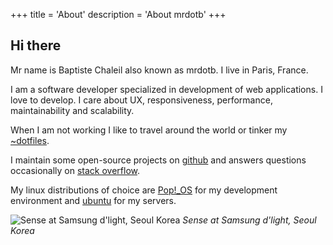 +++
title = 'About'
description = 'About mrdotb'
+++

## Hi there

Mr name is Baptiste Chaleil also known as mrdotb. I live in Paris, France.

I am a software developer specialized in development of web applications. I love to develop. I care about UX, responsiveness, performance, maintainability and scalability.

When I am not working I like to travel around the world or tinker my [~dotfiles](https://github.com/mrdotb/dotfiles).

I maintain some open-source projects on [github](https://github.com/mrdotb/) and answers questions occasionally on [stack overflow](https://stackoverflow.com/users/3343266/mrdotb). 

My linux distributions of choice are [Pop!_OS](https://pop.system76.com/) for my development environment and [ubuntu](https://ubuntu.com/) for my servers.

![<i>Sense</i> at Samsung d'light, Seoul Korea](/about/sense.jpg)
*<i>Sense</i> at Samsung d'light, Seoul Korea*
